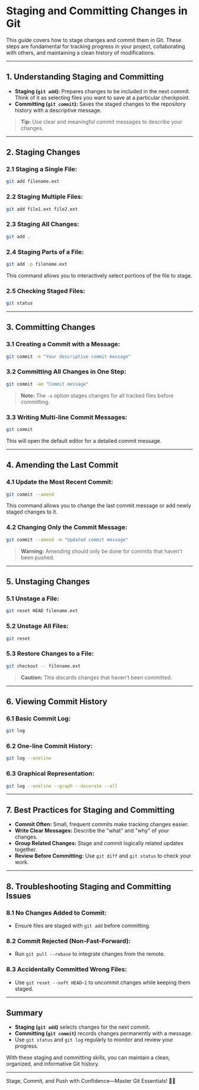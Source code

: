 # Staging and Committing Changes in Git

This guide covers how to stage changes and commit them in Git. These steps are fundamental for tracking progress in your project, collaborating with others, and maintaining a clean history of modifications.

---

## 1. Understanding Staging and Committing

- **Staging (`git add`):** Prepares changes to be included in the next commit. Think of it as selecting files you want to save at a particular checkpoint.
- **Committing (`git commit`):** Saves the staged changes to the repository history with a descriptive message.

> **Tip:** Use clear and meaningful commit messages to describe your changes.

---

## 2. Staging Changes

### 2.1 Staging a Single File:
```bash
git add filename.ext
```

### 2.2 Staging Multiple Files:
```bash
git add file1.ext file2.ext
```

### 2.3 Staging All Changes:
```bash
git add .
```

### 2.4 Staging Parts of a File:
```bash
git add -p filename.ext
```
This command allows you to interactively select portions of the file to stage.

### 2.5 Checking Staged Files:
```bash
git status
```

---

## 3. Committing Changes

### 3.1 Creating a Commit with a Message:
```bash
git commit -m "Your descriptive commit message"
```

### 3.2 Committing All Changes in One Step:
```bash
git commit -am "Commit message"
```
> **Note:** The `-a` option stages changes for all tracked files before committing.

### 3.3 Writing Multi-line Commit Messages:
```bash
git commit
```
This will open the default editor for a detailed commit message.

---

## 4. Amending the Last Commit

### 4.1 Update the Most Recent Commit:
```bash
git commit --amend
```
This command allows you to change the last commit message or add newly staged changes to it.

### 4.2 Changing Only the Commit Message:
```bash
git commit --amend -m "Updated commit message"
```

> **Warning:** Amending should only be done for commits that haven't been pushed.

---

## 5. Unstaging Changes

### 5.1 Unstage a File:
```bash
git reset HEAD filename.ext
```

### 5.2 Unstage All Files:
```bash
git reset
```

### 5.3 Restore Changes to a File:
```bash
git checkout -- filename.ext
```
> **Caution:** This discards changes that haven't been committed.

---

## 6. Viewing Commit History

### 6.1 Basic Commit Log:
```bash
git log
```

### 6.2 One-line Commit History:
```bash
git log --oneline
```

### 6.3 Graphical Representation:
```bash
git log --oneline --graph --decorate --all
```

---

## 7. Best Practices for Staging and Committing

- **Commit Often:** Small, frequent commits make tracking changes easier.
- **Write Clear Messages:** Describe the "what" and "why" of your changes.
- **Group Related Changes:** Stage and commit logically related updates together.
- **Review Before Committing:** Use `git diff` and `git status` to check your work.

---

## 8. Troubleshooting Staging and Committing Issues

### 8.1 No Changes Added to Commit:
- Ensure files are staged with `git add` before committing.

### 8.2 Commit Rejected (Non-Fast-Forward):
- Run `git pull --rebase` to integrate changes from the remote.

### 8.3 Accidentally Committed Wrong Files:
- Use `git reset --soft HEAD~1` to uncommit changes while keeping them staged.

---

## Summary

- **Staging (`git add`)** selects changes for the next commit.
- **Committing (`git commit`)** records changes permanently with a message.
- Use `git status` and `git log` regularly to monitor and review your progress.

With these staging and committing skills, you can maintain a clean, organized, and informative Git history.

---

Stage, Commit, and Push with Confidence—Master Git Essentials! 🚀✨

